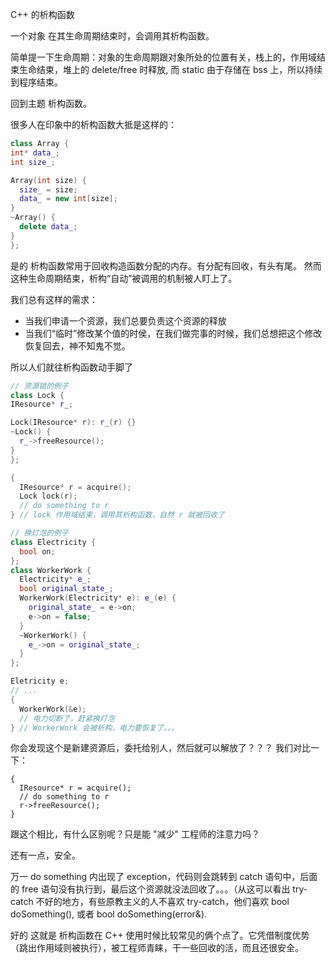 C++ 的析构函数

一个对象 在其生命周期结束时，会调用其析构函数。

简单提一下生命周期：对象的生命周期跟对象所处的位置有关，栈上的，作用域结束生命结束，堆上的 delete/free 时释放, 而 static 由于存储在 bss 上，所以持续到程序结束。

回到主题 析构函数。

很多人在印象中的析构函数大抵是这样的：

```c++
class Array {
int* data_;
int size_;

Array(int size) {
  size_ = size;
  data_ = new int[size];
}
~Array() {
  delete data_;
}
};
```
是的 析构函数常用于回收构造函数分配的内存。有分配有回收，有头有尾。
然而这种生命周期结束，析构“自动”被调用的机制被人盯上了。

我们总有这样的需求：
* 当我们申请一个资源，我们总要负责这个资源的释放
* 当我们“临时”修改某个值的时侯，在我们做完事的时候，我们总想把这个修改恢复回去，神不知鬼不觉。

所以人们就往析构函数动手脚了
```c++
// 资源锁的例子
class Lock {
IResource* r_;

Lock(IResource* r): r_(r) {}
~Lock() {
  r_->freeResource();
}
};

{
  IResource* r = acquire();
  Lock lock(r);
  // do something to r
} // lock 作用域结束，调用其析构函数，自然 r 就被回收了
```

```c++
// 换灯泡的例子
class Electricity {
  bool on;
};
class WorkerWork {
  Electricity* e_;
  bool original_state_;
  WorkerWork(Electricity* e): e_(e) {
    original_state_ = e->on;
    e->on = false;
  }
  ~WorkerWork() {
    e_->on = original_state_;
  }
};

Eletricity e;
// ...
{
  WorkerWork(&e);
  // 电力切断了，赶紧换灯泡
} // WorkerWork 会被析构，电力要恢复了。。。
```

你会发现这个是新建资源后，委托给别人，然后就可以解放了？？？
我们对比一下：

```
{
  IResource* r = acquire();
  // do something to r
  r->freeResource();
}
```

跟这个相比，有什么区别呢？只是能 "减少" 工程师的注意力吗？

还有一点，安全。

万一 do something 内出现了 exception，代码则会跳转到 catch 语句中，后面的 free 语句没有执行到，最后这个资源就没法回收了。。。（从这可以看出 try-catch 不好的地方，有些原教主义的人不喜欢 try-catch，他们喜欢 bool doSomething(), 或者  bool doSomething(error&).

好的 这就是 析构函数在 C++ 使用时候比较常见的俩个点了。它凭借制度优势（跳出作用域则被执行），被工程师青睐，干一些回收的活，而且还很安全。

